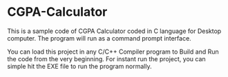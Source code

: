 # CGPA-Calculator
This is a sample code of CGPA Calculator coded in C language for Desktop computer. The program will run as a command prompt interface.

You can load this project in any C/C++ Compiler program to Build and Run the code from the very beginning.
For instant run the project, you can simple hit the EXE file to run the program normally.
